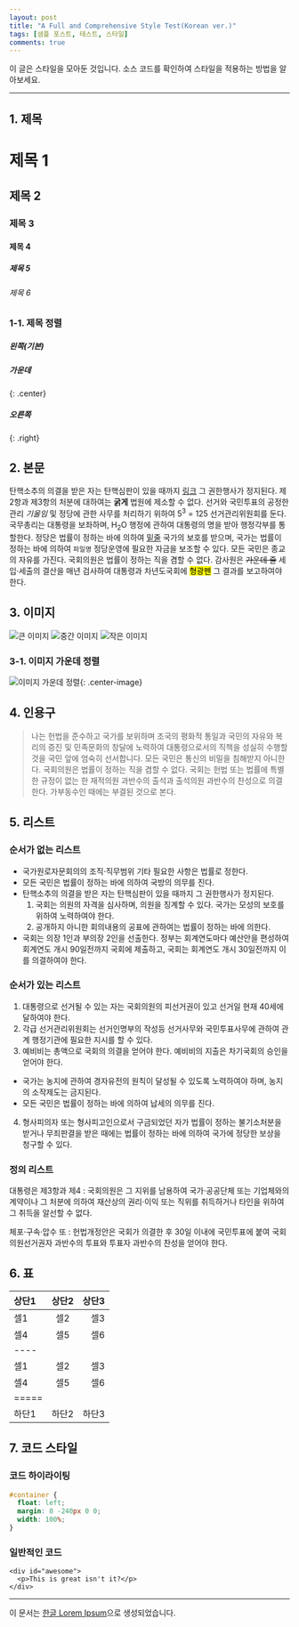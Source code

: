 ```yaml
---
layout: post
title: "A Full and Comprehensive Style Test(Korean ver.)"
tags: [샘플 포스트, 테스트, 스타일]
comments: true
---
```


이 글은 스타일을 모아둔 것입니다. 소스 코드를 확인하여 스타일을 적용하는 방법을 알아보세요.

--- 

## 1. 제목

# 제목 1

## 제목 2

### 제목 3

#### 제목 4

##### 제목 5

###### 제목 6

### 1-1. 제목 정렬

##### 왼쪽(기본)

##### 가운데
{: .center}

##### 오른쪽
{: .right}

## 2. 본문 

탄핵소추의 의결을 받은 자는 탄핵심판이 있을 때까지 [링크](#) 그 권한행사가 정지된다. 제2항과 제3항의 처분에 대하여는 **굵게** 법원에 제소할 수 없다. 선거와 국민투표의 공정한 관리 *기울임* 및 정당에 관한 사무를 처리하기 위하여 5<sup>3</sup> = 125 선거관리위원회를 둔다. 국무총리는 대통령을 보좌하며, H<sub>2</sub>O 행정에 관하여 대통령의 명을 받아 행정각부를 통할한다. 정당은 법률이 정하는 바에 의하여 <u>밑줄</u> 국가의 보호를 받으며, 국가는 법률이 정하는 바에 의하여 `파일명` 정당운영에 필요한 자금을 보조할 수 있다. 모든 국민은 종교의 자유를 가진다. 국회의원은 법률이 정하는 직을 겸할 수 없다. 감사원은 <del>가운데 줄</del> 세입·세출의 결산을 매년 검사하여 대통령과 차년도국회에 <mark>형광펜</mark> 그 결과를 보고하여야 한다.

## 3. 이미지

![큰 이미지](http://placehold.it/800x400)
![중간 이미지](http://placehold.it/400x200)
![작은 이미지](http://placehold.it/200x200)

### 3-1. 이미지 가운데 정렬
![이미지 가운데 정렬](http://placehold.it/200x200){: .center-image}

## 4. 인용구

> 나는 헌법을 준수하고 국가를 보위하며 조국의 평화적 통일과 국민의 자유와 복리의 증진 및 민족문화의 창달에 노력하여 대통령으로서의 직책을 성실히 수행할 것을 국민 앞에 엄숙히 선서합니다. 모든 국민은 통신의 비밀을 침해받지 아니한다. 국회의원은 법률이 정하는 직을 겸할 수 없다. 국회는 헌법 또는 법률에 특별한 규정이 없는 한 재적의원 과반수의 출석과 출석의원 과반수의 찬성으로 의결한다. 가부동수인 때에는 부결된 것으로 본다.

## 5. 리스트

### 순서가 없는 리스트

* 국가원로자문회의의 조직·직무범위 기타 필요한 사항은 법률로 정한다.
* 모든 국민은 법률이 정하는 바에 의하여 국방의 의무를 진다.
* 탄핵소추의 의결을 받은 자는 탄핵심판이 있을 때까지 그 권한행사가 정지된다.
  1. 국회는 의원의 자격을 심사하며, 의원을 징계할 수 있다. 국가는 모성의 보호를 위하여 노력하여야 한다.
  2. 공개하지 아니한 회의내용의 공표에 관하여는 법률이 정하는 바에 의한다.
* 국회는 의장 1인과 부의장 2인을 선출한다. 정부는 회계연도마다 예산안을 편성하여 회계연도 개시 90일전까지 국회에 제출하고, 국회는 회계연도 개시 30일전까지 이를 의결하여야 한다.

### 순서가 있는 리스트

1. 대통령으로 선거될 수 있는 자는 국회의원의 피선거권이 있고 선거일 현재 40세에 달하여야 한다.
2. 각급 선거관리위원회는 선거인명부의 작성등 선거사무와 국민투표사무에 관하여 관계 행정기관에 필요한 지시를 할 수 있다.
3. 예비비는 총액으로 국회의 의결을 얻어야 한다. 예비비의 지출은 차기국회의 승인을 얻어야 한다.
  * 국가는 농지에 관하여 경자유전의 원칙이 달성될 수 있도록 노력하여야 하며, 농지의 소작제도는 금지된다.
  * 모든 국민은 법률이 정하는 바에 의하여 납세의 의무를 진다.
4. 형사피의자 또는 형사피고인으로서 구금되었던 자가 법률이 정하는 불기소처분을 받거나 무죄판결을 받은 때에는 법률이 정하는 바에 의하여 국가에 정당한 보상을 청구할 수 있다.

### 정의 리스트

대통령은 제3항과 제4
: 국회의원은 그 지위를 남용하여 국가·공공단체 또는 기업체와의 계약이나 그 처분에 의하여 재산상의 권리·이익 또는 직위를 취득하거나 타인을 위하여 그 취득을 알선할 수 없다.

체포·구속·압수 또
: 헌법개정안은 국회가 의결한 후 30일 이내에 국민투표에 붙여 국회의원선거권자 과반수의 투표와 투표자 과반수의 찬성을 얻어야 한다.

## 6. 표

| 상단1 | 상단2 | 상단3 |
|:-----|:----:|-----:|
| 셀1  | 셀2  | 셀3  |
| 셀4  | 셀5  | 셀6  |
|----
| 셀1  | 셀2  | 셀3  |
| 셀4  | 셀5  | 셀6  |
|=====
| 하단1   | 하단2 | 하단3 |


## 7. 코드 스타일

### 코드 하이라이팅

```css
#container {
  float: left;
  margin: 0 -240px 0 0;
  width: 100%;
}
```

### 일반적인 코드

    <div id="awesome">
      <p>This is great isn't it?</p>
    </div>

--- 

이 문서는 [한글 Lorem Ipsum](http://guny.kr/stuff/klorem/)으로 생성되었습니다.
